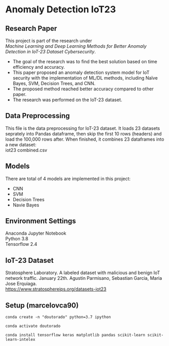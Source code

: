 # Anomaly Detection IoT23
## Research Paper
This project is part of the research under   
*Machine Learning and Deep Learning Methods for Better Anomaly Detection in IoT-23 Dataset Cybersecurity*.  
  
* The goal of the research was to find the best solution based on time efficiency and accuracy.  
* This paper proposed an anomaly detection system model for IoT security with the implementation of ML/DL methods, including Naïve Bayes, SVM, Decision Trees, and CNN.  
* The proposed method reached better accuracy compared to other paper.  
* The research was performed on the IoT-23 dataset.  
  
## Data Preprocessing
This file is the data preprocessing for IoT-23 dataset. It loads 23 datasets seprately into Pandas dataframe, then skip the first 10 rows (headers) and load the 100,000 rows after. When finished, it combines 23 dataframes into a new dataset:  
iot23 combined.csv  
  
## Models
There are total of 4 models are implemented in this project:  
* CNN
* SVM
* Decision Trees
* Navie Bayes
  
## Environment Settings
Anaconda Jupyter Notebook  
Python 3.8  
Tensorflow 2.4  
  
## IoT-23 Dataset  
Stratosphere Laboratory. A labeled dataset with malicious and benign IoT network traffic. January 22th. Agustin Parmisano, Sebastian Garcia, Maria Jose Erquiaga.  
https://www.stratosphereips.org/datasets-iot23

## Setup (marcelovca90)
`conda create -n "doutorado" python=3.7 ipython`

`conda activate doutorado`

`conda install tensorflow keras matplotlib pandas scikit-learn scikit-learn-intelex`
